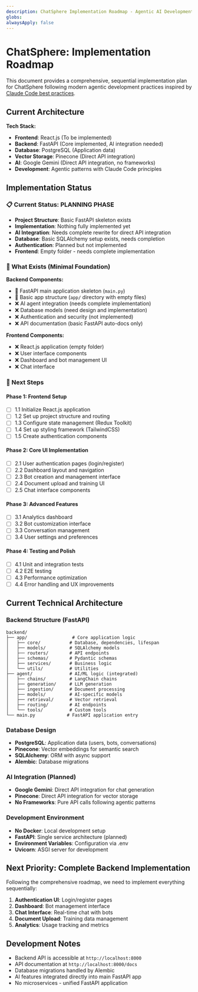 ```yaml
---
description: ChatSphere Implementation Roadmap - Agentic AI Development
globs: 
alwaysApply: false
---
```

# ChatSphere: Implementation Roadmap

This document provides a comprehensive, sequential implementation plan for ChatSphere following modern agentic development practices inspired by [Claude Code best practices](https://www.anthropic.com/engineering/claude-code-best-practices).

## Current Architecture

**Tech Stack:**
- **Frontend**: React.js (To be implemented)
- **Backend**: FastAPI (Core implemented, AI integration needed)
- **Database**: PostgreSQL (Application data)
- **Vector Storage**: Pinecone (Direct API integration)
- **AI**: Google Gemini (Direct API integration, no frameworks)
- **Development**: Agentic patterns with Claude Code principles

## Implementation Status

### 📋 Current Status: **PLANNING PHASE**
- **Project Structure**: Basic FastAPI skeleton exists
- **Implementation**: Nothing fully implemented yet
- **AI Integration**: Needs complete rewrite for direct API integration
- **Database**: Basic SQLAlchemy setup exists, needs completion
- **Authentication**: Planned but not implemented
- **Frontend**: Empty folder - needs complete implementation

### 🔄 What Exists (Minimal Foundation)
**Backend Components:**
- 🔧 FastAPI main application skeleton (`main.py`)
- 🔧 Basic app structure (`app/` directory with empty files)
- ❌ AI agent integration (needs complete implementation)
- ❌ Database models (need design and implementation)
- ❌ Authentication and security (not implemented)
- ❌ API documentation (basic FastAPI auto-docs only)

**Frontend Components:**
- ❌ React.js application (empty folder)
- ❌ User interface components
- ❌ Dashboard and bot management UI
- ❌ Chat interface

### 🎯 Next Steps

#### Phase 1: Frontend Setup
- [ ] 1.1 Initialize React.js application
- [ ] 1.2 Set up project structure and routing
- [ ] 1.3 Configure state management (Redux Toolkit)
- [ ] 1.4 Set up styling framework (TailwindCSS)
- [ ] 1.5 Create authentication components

#### Phase 2: Core UI Implementation
- [ ] 2.1 User authentication pages (login/register)
- [ ] 2.2 Dashboard layout and navigation
- [ ] 2.3 Bot creation and management interface
- [ ] 2.4 Document upload and training UI
- [ ] 2.5 Chat interface components

#### Phase 3: Advanced Features
- [ ] 3.1 Analytics dashboard
- [ ] 3.2 Bot customization interface
- [ ] 3.3 Conversation management
- [ ] 3.4 User settings and preferences

#### Phase 4: Testing and Polish
- [ ] 4.1 Unit and integration tests
- [ ] 4.2 E2E testing
- [ ] 4.3 Performance optimization
- [ ] 4.4 Error handling and UX improvements

## Current Technical Architecture

### Backend Structure (FastAPI)
```
backend/
├── app/                 # Core application logic
│   ├── core/           # Database, dependencies, lifespan
│   ├── models/         # SQLAlchemy models
│   ├── routers/        # API endpoints
│   ├── schemas/        # Pydantic schemas
│   ├── services/       # Business logic
│   └── utils/          # Utilities
├── agent/              # AI/ML logic (integrated)
│   ├── chains/         # LangChain chains
│   ├── generation/     # LLM generation
│   ├── ingestion/      # Document processing
│   ├── models/         # AI-specific models
│   ├── retrieval/      # Vector retrieval
│   ├── routing/        # AI endpoints
│   └── tools/          # Custom tools
└── main.py            # FastAPI application entry
```

### Database Design
- **PostgreSQL**: Application data (users, bots, conversations)
- **Pinecone**: Vector embeddings for semantic search
- **SQLAlchemy**: ORM with async support
- **Alembic**: Database migrations

### AI Integration (Planned)
- **Google Gemini**: Direct API integration for chat generation
- **Pinecone**: Direct API integration for vector storage
- **No Frameworks**: Pure API calls following agentic patterns

### Development Environment
- **No Docker**: Local development setup
- **FastAPI**: Single service architecture (planned)
- **Environment Variables**: Configuration via .env
- **Uvicorn**: ASGI server for development

## Next Priority: Complete Backend Implementation

Following the comprehensive roadmap, we need to implement everything sequentially:

1. **Authentication UI**: Login/register pages
2. **Dashboard**: Bot management interface  
3. **Chat Interface**: Real-time chat with bots
4. **Document Upload**: Training data management
5. **Analytics**: Usage tracking and metrics

## Development Notes

- Backend API is accessible at `http://localhost:8000`
- API documentation at `http://localhost:8000/docs`
- Database migrations handled by Alembic
- AI features integrated directly into main FastAPI app
- No microservices - unified FastAPI application 